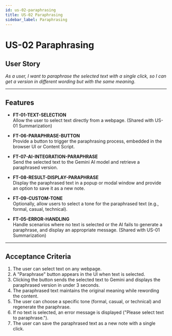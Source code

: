 ```yaml
---
id: us-02-paraphrasing
title: US-02 Paraphrasing
sidebar_label: Paraphrasing
---
```


# US-02 Paraphrasing

## User Story
*As a user, I want to paraphrase the selected text with a single click, so I can get a version in different wording but with the same meaning.*

---

## Features

- **FT-01-TEXT-SELECTION**  
  Allow the user to select text directly from a webpage. (Shared with US-01 Summarization)

- **FT-06-PARAPHRASE-BUTTON**  
  Provide a button to trigger the paraphrasing process, embedded in the browser UI or Content Script.

- **FT-07-AI-INTEGRATION-PARAPHRASE**  
  Send the selected text to the Gemini AI model and retrieve a paraphrased version.

- **FT-08-RESULT-DISPLAY-PARAPHRASE**  
  Display the paraphrased text in a popup or modal window and provide an option to save it as a new note.

- **FT-09-CUSTOM-TONE**  
  Optionally, allow users to select a tone for the paraphrased text (e.g., formal, casual, technical).

- **FT-05-ERROR-HANDLING**  
  Handle scenarios where no text is selected or the AI fails to generate a paraphrase, and display an appropriate message. (Shared with US-01 Summarization)

---

## Acceptance Criteria

1. The user can select text on any webpage.
2. A "Paraphrase" button appears in the UI when text is selected.
3. Clicking the button sends the selected text to Gemini and displays the paraphrased version in under 3 seconds.
4. The paraphrased text maintains the original meaning while rewording the content.
5. The user can choose a specific tone (formal, casual, or technical) and regenerate the paraphrase.
6. If no text is selected, an error message is displayed ("Please select text to paraphrase.").
7. The user can save the paraphrased text as a new note with a single click.

